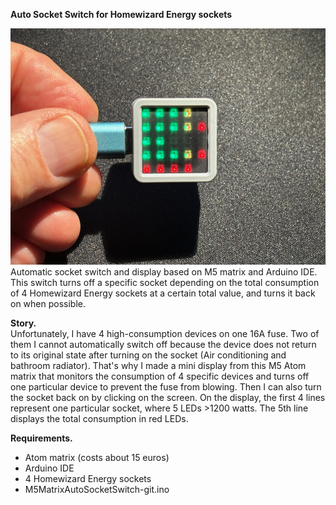 <B>Auto Socket Switch for Homewizard Energy sockets</B>

![autoswitch](https://github.com/gtmans/homewizard/blob/main/autosocketswitch/M5-socketswitch-small.png)
Automatic socket switch and display based on M5 matrix and Arduino IDE. This switch turns off a specific socket depending on the total consumption of 4 Homewizard Energy sockets at a certain total value, and turns it back on when possible.

<B>Story.</B><BR>
Unfortunately, I have 4 high-consumption devices on one 16A fuse. Two of them I cannot automatically switch off because the device does not return to its original state after turning on the socket (Air conditioning and bathroom radiator). That's why I made a mini display from this M5 Atom matrix that monitors the consumption of 4 specific devices and turns off one particular device to prevent the fuse from blowing. Then I can also turn the socket back on by clicking on the screen. On the display, the first 4 lines represent one particular socket, where 5 LEDs >1200 watts. The 5th line displays the total consumption in red LEDs.

<B>Requirements.</B>
- Atom matrix (costs about 15 euros)
- Arduino IDE
- 4 Homewizard Energy sockets
- M5MatrixAutoSocketSwitch-git.ino
